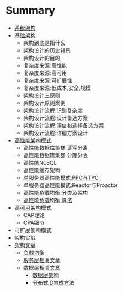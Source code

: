 # Summary

* [系统架构](README.md)
* [基础架构](ji-chu-jia-gou.md)
  * 架构到底是指什么
  * 架构设计的历史背景
  * 架构设计的目的
  * 复杂度来源:高性能
  * 复杂度来源:高可用
  * 复杂度来源:可扩展性
  * 复杂度来源:低成本,安全,规模
  * 架构设计三原则
  * 架构设计原则案例
  * 架构设计流程:识别复杂度
  * 架构设计流程:设计备选方案
  * 架构设计流程:评估和选择备选方案
  * 架构设计流程:详细方案设计
* [高性能架构模式](gao-xing-neng-jia-gou-mo-shi.md)
  * 高性能数据库集群:读写分离
  * 高性能数据库集群:分库分表
  * 高性能NoSQL
  * 高性能缓存架构
  * [单服务器高性能模式:PPC与TPC](gao-xing-neng-jia-gou-mo-shi/dan-fu-wu-qi-gao-xing-neng-mo-5f0f3a-ppc-yu-tpc.md)
  * 单服务器高性能模式:Reactor与Proactor
  * 高性能负载均衡:分类及架构
  * [高性能负载均衡:算法](gao-xing-neng-jia-gou-mo-shi/gao-xing-neng-fu-zai-jun-88613a-suan-fa.md)
* [高可用架构模式](gao-ke-yong-jia-gou-mo-shi.md)
  * CAP理论
  * CPA细节
* 可扩展架构模式
* 架构实战
* [架构文章](chapter1.md)
  * [负载均衡](chapter1/fu-zai-jun-heng.md)
  * [服务层相关文章](fu-wu-ceng-xiang-guan-wen-zhang.md)
  * [数据层相关文章](shu-ju-ceng-xiang-guan-wen-zhang.md)
    * [数据层架构](shu-ju-ceng-xiang-guan-wen-zhang/shu-ju-ceng-jia-gou.md)
    * [分布式ID生成方法](shu-ju-ceng-xiang-guan-wen-zhang/fen-bu-shi-id-sheng-cheng-fang-fa.md)

